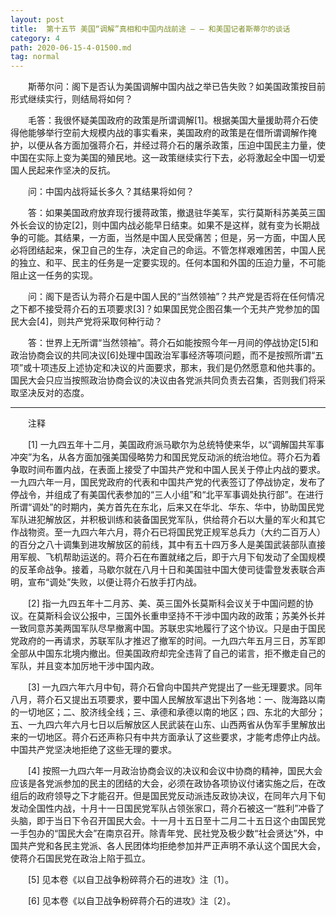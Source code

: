 ```yaml
---
layout: post
title:  第十五节 美国“调解”真相和中国内战前途 — — 和美国记者斯蒂尔的谈话
category: 4
path: 2020-06-15-4-01500.md
tag: normal
---
```


　　斯蒂尔问：阁下是否认为美国调解中国内战之举已告失败？如美国政策按目前形式继续实行，则结局将如何？

　　毛答：我很怀疑美国政府的政策是所谓调解[1]。根据美国大量援助蒋介石使得他能够举行空前大规模内战的事实看来，美国政府的政策是在借所谓调解作掩护，以便从各方面加强蒋介石，并经过蒋介石的屠杀政策，压迫中国民主力量，使中国在实际上变为美国的殖民地。这一政策继续实行下去，必将激起全中国一切爱国人民起来作坚决的反抗。

　　问：中国内战将延长多久？其结果将如何？

　　答：如果美国政府放弃现行援蒋政策，撤退驻华美军，实行莫斯科苏美英三国外长会议的协定[2]，则中国内战必能早日结束。如果不是这样，就有变为长期战争的可能。其结果，一方面，当然是中国人民受痛苦；但是，另一方面，中国人民必将团结起来，保卫自己的生存，决定自己的命运。不管怎样艰难困苦，中国人民的独立、和平、民主的任务是一定要实现的。任何本国和外国的压迫力量，不可能阻止这一任务的实现。

　　问：阁下是否认为蒋介石是中国人民的“当然领袖”？共产党是否将在任何情况之下都不接受蒋介石的五项要求[3]？如果国民党企图召集一个无共产党参加的国民大会[4]，则共产党将采取何种行动？

　　答：世界上无所谓“当然领袖”。蒋介石如能按照今年一月间的停战协定[5]和政治协商会议的共同决议[6]处理中国政治军事经济等项问题，而不是按照所谓“五项”或十项违反上述协定和决议的片面要求，那末，我们是仍然愿意和他共事的。国民大会只应当按照政治协商会议的决议由各党派共同负责去召集，否则我们将采取坚决反对的态度。

<hr>

　　注释

　　[1] 一九四五年十二月，美国政府派马歇尔为总统特使来华，以“调解国共军事冲突”为名，从各方面加强美国侵略势力和国民党反动派的统治地位。蒋介石为着争取时间布置内战，在表面上接受了中国共产党和中国人民关于停止内战的要求。一九四六年一月，国民党政府的代表和中国共产党的代表签订了停战协定，发布了停战令，并组成了有美国代表参加的“三人小组”和“北平军事调处执行部”。在进行所谓“调处”的时期内，美方首先在东北，后来又在华北、华东、华中，协助国民党军队进犯解放区，并积极训练和装备国民党军队，供给蒋介石以大量的军火和其它作战物资。至一九四六年六月，蒋介石已将国民党正规军总兵力（大约二百万人）的百分之八十调集到进攻解放区的前线，其中有五十四万多人是美国武装部队直接用军舰、飞机帮助运送的。蒋介石在布置就绪之后，即于六月下旬发动了全国规模的反革命战争。接着，马歇尔就在八月十日和美国驻中国大使司徒雷登发表联合声明，宣布“调处”失败，以便让蒋介石放手打内战。

　　[2] 指一九四五年十二月苏、美、英三国外长莫斯科会议关于中国问题的协议。在莫斯科会议公报中，三国外长重申坚持不干涉中国内政的政策；苏美外长并一致同意苏美两国军队尽早撤离中国。苏联忠实地履行了这个协议。只是由于国民党政府的一再请求，苏联军队才推迟了撤军的时间。一九四六年五月三日，苏军即全部从中国东北境内撤出。但美国政府却完全违背了自己的诺言，拒不撤走自己的军队，并且变本加厉地干涉中国内政。

　　[3] 一九四六年六月中旬，蒋介石曾向中国共产党提出了一些无理要求。同年八月，蒋介石又提出五项要求，要中国人民解放军退出下列各地：一、陇海路以南的一切地区；二、胶济线全线；三、承德和承德以南的地区；四、东北的大部分；五、一九四六年六月七日以后解放区人民武装在山东、山西两省从伪军手里解放出来的一切地区。蒋介石还声称只有中共方面承认了这些要求，才能考虑停止内战。中国共产党坚决地拒绝了这些无理的要求。

　　[4] 按照一九四六年一月政治协商会议的决议和会议中协商的精神，国民大会应该是各党派参加的民主的团结的大会，必须在政协各项协议付诸实施之后，在改组后的政府领导之下才能召开。但是国民党反动派违反政协决议，在同年六月下旬发动全国性内战，十月十一日国民党军队占领张家口，蒋介石被这一“胜利”冲昏了头脑，即于当日下令召开国民大会。十一月十五日至十二月二十五日这个由国民党一手包办的“国民大会”在南京召开。除青年党、民社党及极少数“社会贤达”外，中国共产党和各民主党派、各人民团体均拒绝参加并严正声明不承认这个国民大会，使蒋介石国民党在政治上陷于孤立。

　　[5] 见本卷《以自卫战争粉碎蒋介石的进攻》注〔1〕。

　　[6] 见本卷《以自卫战争粉碎蒋介石的进攻》注〔2〕。
